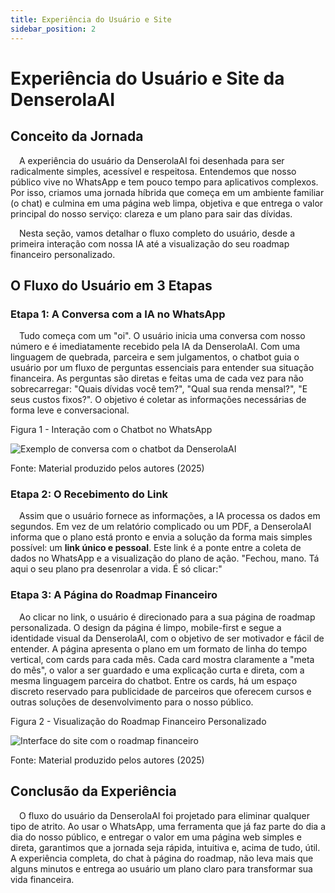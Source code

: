 ```yaml
---
title: Experiência do Usuário e Site
sidebar_position: 2
---
```


# Experiência do Usuário e Site da DenserolaAI

## Conceito da Jornada

&emsp;A experiência do usuário da DenserolaAI foi desenhada para ser radicalmente simples, acessível e respeitosa. Entendemos que nosso público vive no WhatsApp e tem pouco tempo para aplicativos complexos. Por isso, criamos uma jornada híbrida que começa em um ambiente familiar (o chat) e culmina em uma página web limpa, objetiva e que entrega o valor principal do nosso serviço: clareza e um plano para sair das dívidas.

&emsp;Nesta seção, vamos detalhar o fluxo completo do usuário, desde a primeira interação com nossa IA até a visualização do seu roadmap financeiro personalizado.

## O Fluxo do Usuário em 3 Etapas

### Etapa 1: A Conversa com a IA no WhatsApp

&emsp;Tudo começa com um "oi". O usuário inicia uma conversa com nosso número e é imediatamente recebido pela IA da DenserolaAI. Com uma linguagem de quebrada, parceira e sem julgamentos, o chatbot guia o usuário por um fluxo de perguntas essenciais para entender sua situação financeira. As perguntas são diretas e feitas uma de cada vez para não sobrecarregar: "Quais dívidas você tem?", "Qual sua renda mensal?", "E seus custos fixos?". O objetivo é coletar as informações necessárias de forma leve e conversacional.

<p style={{textAlign: 'center'}}>Figura 1 - Interação com o Chatbot no WhatsApp</p>
<div style={{margin: 25}}>
    <div style={{textAlign: 'center'}}>
        <img src={require("../../static/img/fluxo-whatsapp.png").default} style={{width: 400}} alt="Exemplo de conversa com o chatbot da DenserolaAI" />
        <br />
    </div>
</div>
<p style={{textAlign: 'center'}}>Fonte:  Material produzido pelos autores (2025)</p>

### Etapa 2: O Recebimento do Link

&emsp;Assim que o usuário fornece as informações, a IA processa os dados em segundos. Em vez de um relatório complicado ou um PDF, a DenserolaAI informa que o plano está pronto e envia a solução da forma mais simples possível: um **link único e pessoal**. Este link é a ponte entre a coleta de dados no WhatsApp e a visualização do plano de ação. "Fechou, mano. Tá aqui o seu plano pra desenrolar a vida. É só clicar:"

### Etapa 3: A Página do Roadmap Financeiro

&emsp;Ao clicar no link, o usuário é direcionado para a sua página de roadmap personalizada. O design da página é limpo, mobile-first e segue a identidade visual da DenserolaAI, com o objetivo de ser motivador e fácil de entender. A página apresenta o plano em um formato de linha do tempo vertical, com cards para cada mês. Cada card mostra claramente a "meta do mês", o valor a ser guardado e uma explicação curta e direta, com a mesma linguagem parceira do chatbot. Entre os cards, há um espaço discreto reservado para publicidade de parceiros que oferecem cursos e outras soluções de desenvolvimento para o nosso público.

<p style={{textAlign: 'center'}}>Figura 2 - Visualização do Roadmap Financeiro Personalizado</p>
<div style={{margin: 25}}>
    <div style={{textAlign: 'center'}}>
        <img src={require("../../static/img/roadmap-site.png").default} style={{width: 400}} alt="Interface do site com o roadmap financeiro" />
        <br />
    </div>
</div>
<p style={{textAlign: 'center'}}>Fonte:  Material produzido pelos autores (2025)</p>


## Conclusão da Experiência

&emsp;O fluxo do usuário da DenserolaAI foi projetado para eliminar qualquer tipo de atrito. Ao usar o WhatsApp, uma ferramenta que já faz parte do dia a dia do nosso público, e entregar o valor em uma página web simples e direta, garantimos que a jornada seja rápida, intuitiva e, acima de tudo, útil. A experiência completa, do chat à página do roadmap, não leva mais que alguns minutos e entrega ao usuário um plano claro para transformar sua vida financeira.